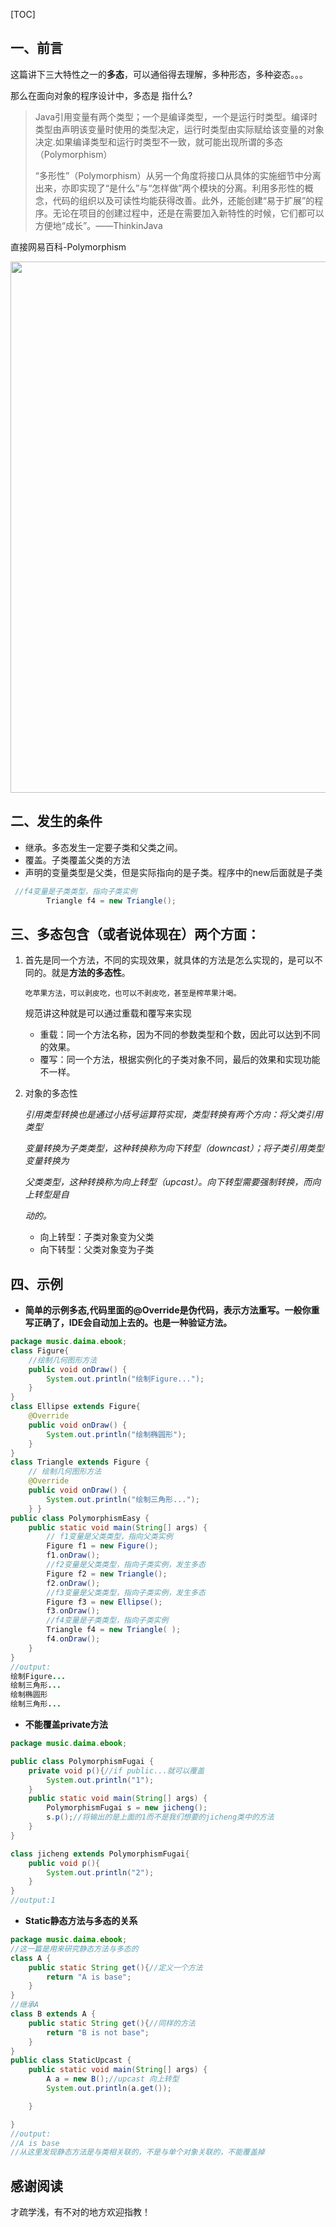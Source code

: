 [TOC]

## 一、前言

这篇讲下三大特性之一的**多态**，可以通俗得去理解，多种形态，多种姿态。。。

那么在面向对象的程序设计中，多态是	指什么?

> Java引用变量有两个类型；一个是编译类型，一个是运行时类型。编译时类型由声明该变量时使用的类型决定，运行时类型由实际赋给该变量的对象决定.如果编译类型和运行时类型不一致，就可能出现所谓的多态（Polymorphism）
>
> “多形性”（Polymorphism）从另一个角度将接口从具体的实施细节中分离出来，亦即实现了“是什么”与“怎样做”两个模块的分离。利用多形性的概念，代码的组织以及可读性均能获得改善。此外，还能创建“易于扩展”的程序。无论在项目的创建过程中，还是在需要加入新特性的时候，它们都可以方便地“成长”。——ThinkinJava

直接网易百科-Polymorphism

<img src="https://i.loli.net/2019/12/20/Q4IryEZBHvd5OUY.png" width= "850px"/>







## 二、发生的条件

- 继承。多态发生一定要子类和父类之间。
- 覆盖。子类覆盖父类的方法
- 声明的变量类型是父类，但是实际指向的是子类。程序中的new后面就是子类

```java
 //f4变量是子类类型，指向子类实例
        Triangle f4 = new Triangle();
```



## 三、多态包含（或者说体现在）两个方面：

1. 首先是同一个方法，不同的实现效果，就具体的方法是怎么实现的，是可以不同的。就是**方法的多态性**。

   ```
   吃苹果方法，可以剥皮吃，也可以不剥皮吃，甚至是榨苹果汁喝。
   ```

   规范讲这种就是可以通过重载和覆写来实现

   - 重载：同一个方法名称，因为不同的参数类型和个数，因此可以达到不同的效果。
   - 覆写：同一个方法，根据实例化的子类对象不同，最后的效果和实现功能不一样。

2. 对象的多态性

   *引用类型转换也是通过小括号运算符实现，类型转换有两个方向：将父类引用类型*
   
   *变量转换为子类类型，这种转换称为向下转型（downcast）；将子类引用类型变量转换为*
   
   *父类类型，这种转换称为向上转型（upcast）。向下转型需要强制转换，而向上转型是自*
   
   *动的。*
   
   - 向上转型：子类对象变为父类
   - 向下转型：父类对象变为子类

## 四、示例

- **简单的示例多态,代码里面的@Override是伪代码，表示方法重写。一般你重写正确了，IDE会自动加上去的。也是一种验证方法。**

```java
package music.daima.ebook;
class Figure{
    //绘制几何图形方法
    public void onDraw() {
        System.out.println("绘制Figure...");
    }
}
class Ellipse extends Figure{
    @Override
    public void onDraw() {
        System.out.println("绘制椭圆形");
    }
}
class Triangle extends Figure {
    // 绘制几何图形方法
    @Override
    public void onDraw() {
        System.out.println("绘制三角形...");
    } }
public class PolymorphismEasy {
    public static void main(String[] args) {
        // f1变量是父类类型，指向父类实例
        Figure f1 = new Figure();
        f1.onDraw();
        //f2变量是父类类型，指向子类实例，发生多态
        Figure f2 = new Triangle();
        f2.onDraw();
        //f3变量是父类类型，指向子类实例，发生多态
        Figure f3 = new Ellipse();
        f3.onDraw();
        //f4变量是子类类型，指向子类实例
        Triangle f4 = new Triangle(	);
        f4.onDraw();
    }
}
//output:
绘制Figure...
绘制三角形...
绘制椭圆形
绘制三角形...

```

- **不能覆盖private方法**

```java
package music.daima.ebook;

public class PolymorphismFugai {
    private void p(){//if public...就可以覆盖
        System.out.println("1");
    }
    public static void main(String[] args) {
        PolymorphismFugai s = new jicheng();
        s.p();//将输出的是上面的1而不是我们想要的jicheng类中的方法
    }
}

class jicheng extends PolymorphismFugai{
    public void p(){
        System.out.println("2");
    }
}
//output:1
```

- **Static静态方法与多态的关系**

```java
package music.daima.ebook;
//这一篇是用来研究静态方法与多态的
class A {
    public static String get(){//定义一个方法
        return "A is base";
    }
}
//继承A
class B extends A {
    public static String get(){//同样的方法
        return "B is not base";
    }
}
public class StaticUpcast {
    public static void main(String[] args) {
        A a = new B();//upcast 向上转型
        System.out.println(a.get());

    }

}
//output:
//A is base
//从这里发现静态方法是与类相关联的，不是与单个对象关联的，不能覆盖掉
```

## 感谢阅读

才疏学浅，有不对的地方欢迎指教！